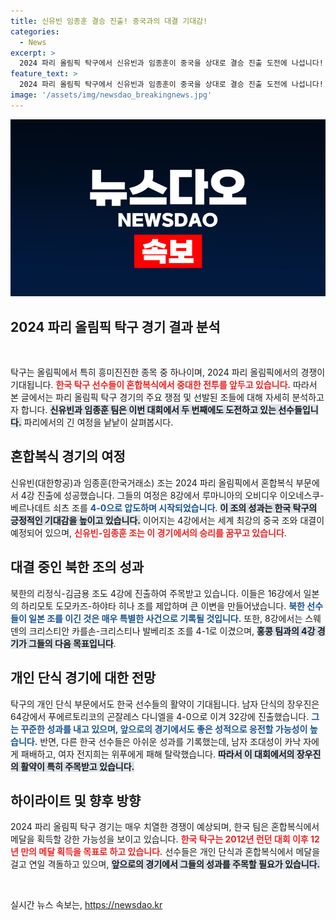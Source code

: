 ```yaml
---
title: 신유빈 임종훈 결승 진출! 중국과의 대결 기대감!
categories:
  - News
excerpt: >
  2024 파리 올림픽 탁구에서 신유빈과 임종훈이 중국을 상대로 결승 진출 도전에 나섭니다! 12년 만의 메달 획득을 향한 뜨거운 전투가 시작됩니다. 북한도 주목할 만한 경기를 펼치고 있는데, 이들의 성과가 어떻게 이어질지 기대해 보세요!
feature_text: >
  2024 파리 올림픽 탁구에서 신유빈과 임종훈이 중국을 상대로 결승 진출 도전에 나섭니다! 12년 만의 메달 획득을 향한 뜨거운 전투가 시작됩니다. 북한도 주목할 만한 경기를 펼치고 있는데, 이들의 성과가 어떻게 이어질지 기대해 보세요!
image: '/assets/img/newsdao_breakingnews.jpg'
---
```


<p><img src="/assets/img/newsdao_breakingnews.jpg" alt="firstkoreanews 속보" /></p>

<h2 data-ke-size="size26">2024 파리 올림픽 탁구 경기 결과 분석</h2>

<p data-ke-size="size16">&nbsp;</p>

<p>탁구는 올림픽에서 특히 흥미진진한 종목 중 하나이며, 2024 파리 올림픽에서의 경쟁이 기대됩니다. <b><span style="color: #ee2323;">한국 탁구 선수들이 혼합복식에서 중대한 전투를 앞두고 있습니다.</span></b> 따라서 본 글에서는 파리 올림픽 탁구 경기의 주요 쟁점 및 선발된 조들에 대해 자세히 분석하고자 합니다. <b><span style="background-color: #21538527;">신유빈과 임종훈 팀은 이번 대회에서 두 번째에도 도전하고 있는 선수들입니다.</span></b> 파리에서의 긴 여정을 낱낱이 살펴봅시다.</p>

<h2 data-ke-size="size26">혼합복식 경기의 여정</h2>

<p>신유빈(대한항공)과 임종훈(한국거래소) 조는 2024 파리 올림픽에서 혼합복식 부문에서 4강 진출에 성공했습니다. 그들의 여정은 8강에서 루마니아의 오비디우 이오네스쿠-베르나데트 쇠츠 조를 <b><span style="color: #1a5490;">4-0으로 압도하며 시작되었습니다</span></b>. <b><span style="background-color: #21538527;">이 조의 성과는 한국 탁구의 긍정적인 기대감을 높이고 있습니다.</span></b> 이어지는 4강에서는 세계 최강의 중국 조와 대결이 예정되어 있으며, <b><span style="color: #ee2323;">신유빈-임종훈 조는 이 경기에서의 승리를 꿈꾸고 있습니다</span></b>.</p>

<h2 data-ke-size="size26">대결 중인 북한 조의 성과</h2>

<p>북한의 리정식-김금용 조도 4강에 진출하여 주목받고 있습니다. 이들은 16강에서 일본의 하리모토 도모카즈-하야타 히나 조를 제압하며 큰 이변을 만들어냈습니다. <b><span style="color: #1a5490;">북한 선수들이 일본 조를 이긴 것은 매우 특별한 사건으로 기록될 것입니다.</span></b> 또한, 8강에서는 스웨덴의 크리스티안 카를손-크리스티나 발베리조 조를 4-1로 이겼으며, <b><span style="background-color: #21538527;">홍콩 팀과의 4강 경기가 그들의 다음 목표입니다</span></b>.</p>

<h2 data-ke-size="size26">개인 단식 경기에 대한 전망</h2>

<p>탁구의 개인 단식 부문에서도 한국 선수들의 활약이 기대됩니다. 남자 단식의 장우진은 64강에서 푸에르토리코의 곤잘레스 다니엘을 4-0으로 이겨 32강에 진출했습니다. <b><span style="color: #1a5490;">그는 꾸준한 성과를 내고 있으며, 앞으로의 경기에서도 좋은 성적으로 응전할 가능성이 높습니다.</span></b> 반면, 다른 한국 선수들은 아쉬운 성과를 기록했는데, 남자 조대성이 카낙 자에게 패배하고, 여자 전지희는 위푸에게 패해 탈락했습니다. <b><span style="background-color: #21538527;">따라서 이 대회에서의 장우진의 활약이 특히 주목받고 있습니다.</span></b></p>

<h2 data-ke-size="size26">하이라이트 및 향후 방향</h2>

<p>2024 파리 올림픽 탁구 경기는 매우 치열한 경쟁이 예상되며, 한국 팀은 혼합복식에서 메달을 획득할 강한 가능성을 보이고 있습니다. <b><span style="color: #ee2323;">한국 탁구는 2012년 런던 대회 이후 12년 만의 메달 획득을 목표로 하고 있습니다.</span></b> 선수들은 개인 단식과 혼합복식에서 메달을 걸고 연일 격돌하고 있으며, <b><span style="background-color: #21538527;">앞으로의 경기에서 그들의 성과를 주목할 필요가 있습니다.</span></b></p>

<p data-ke-size="size16">&nbsp;</p>
실시간 뉴스 속보는, <a href="https://newsdao.kr" rel="dofollow">https://newsdao.kr</a>


